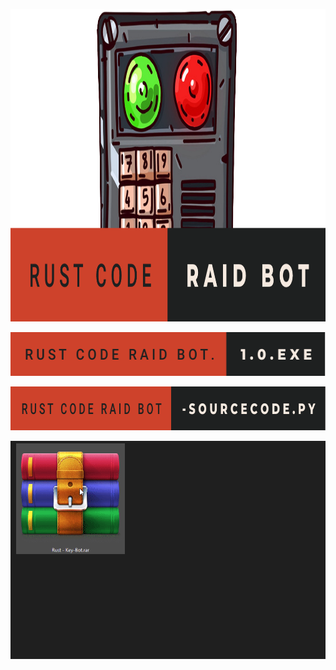 [<img src="https://raw.githubusercontent.com/NapoII/Rust-Code-Raid-Bot/main/README/bannerf.png" height="500px" />](https://github.com/NapoII/Rust-Code-Raid-Bot/raw/main/Rust-Code-Raid-Bot.rar)

[<img src="https://raw.githubusercontent.com/NapoII/Rust-Code-Raid-Bot/7add7fdaa7de17a007b11f6926d74e22aee25f1c/README/rust-code-raid-bot.-1.0.exe.svg?token=AVAVQWU5I65EBDMEXURMFPDBUY3O4" height="70px" />](https://github.com/NapoII/Rust-Code-Raid-Bot/raw/main/Rust-Code-Raid-Bot.rar)

[<img src="https://raw.githubusercontent.com/NapoII/Rust-Code-Raid-Bot/7add7fdaa7de17a007b11f6926d74e22aee25f1c/README/rust-code-raid-bot--sourcecode.py.svg?token=AVAVQWUY4HLVR322JHYPR6TBUY3O2" height="70px" />](https://github.com/NapoII/Rust-Code-Raid-Bot/blob/main/SourceCode/Rust-Code-Raid-Bot.py)

[<img src="https://raw.githubusercontent.com/NapoII/Rust-Code-Raid-Bot/main/README/Zulassen%20Gif.gif" />](https://github.com/NapoII/Rust-Code-Raid-Bot/raw/main/Rust-Code-Raid-Bot.rar)


